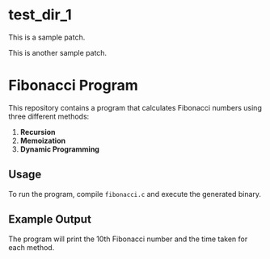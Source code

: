 # test_dir_1
This is a sample patch.

This is another sample patch.
# Fibonacci Program

This repository contains a program that calculates Fibonacci numbers using three different methods:

1. **Recursion**
2. **Memoization**
3. **Dynamic Programming**

## Usage

To run the program, compile `fibonacci.c` and execute the generated binary.

## Example Output

The program will print the 10th Fibonacci number and the time taken for each method.
